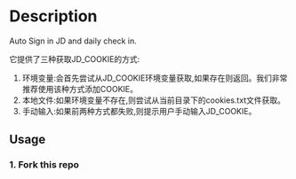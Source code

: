 # Description
Auto Sign in JD and daily check in.

它提供了三种获取JD_COOKIE的方式:
1. 环境变量:会首先尝试从JD_COOKIE环境变量获取,如果存在则返回。我们非常推荐使用该种方式添加COOKIE。
2. 本地文件:如果环境变量不存在,则尝试从当前目录下的cookies.txt文件获取。
3. 手动输入:如果前两种方式都失败,则提示用户手动输入JD_COOKIE。

## Usage

### 1. Fork this repo
